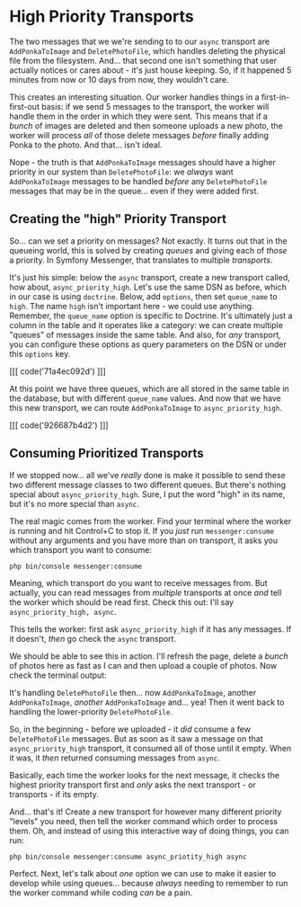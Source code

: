 # High Priority Transports

The two messages that we we're sending to to our `async` transport are
`AddPonkaToImage` and `DeletePhotoFile`, which handles deleting the physical file
from the filesystem. And... that second one isn't something that user actually notices
or cares about - it's just house keeping. So, if it happened 5 minutes from now
or 10 days from now, they wouldn't care.

This creates an interesting situation. Our worker handles things in a
first-in-first-out basis: if we send 5 messages to the transport, the worker will
handle them in the order in which they were sent. This means that if a *bunch* of
images are deleted and then someone uploads a new photo, the worker will process
*all* of those delete messages *before* finally adding Ponka to the photo. And
that... isn't ideal.

Nope - the truth is that `AddPonkaToImage` messages should have a higher priority
in our system than `DeletePhotoFile`: we *always* want `AddPonkaToImage` messages
to be handled *before* any `DeletePhotoFile` messages that may be in the queue...
even if they were added first.

## Creating the "high" Priority Transport

So... can we set a priority on messages? Not exactly. It turns out that in the
queueing world, this is solved by creating *queues* and giving each of *those* a
priority. In Symfony Messenger, that translates to multiple *transports*.

It's just his simple: below the `async` transport, create a new transport called,
how about, `async_priority_high`. Let's use the same DSN as before, which in our
case is using `doctrine`. Below, add `options`, then set `queue_name` to `high`.
The name `high` isn't important here - we could use anything. Remember, the
`queue_name` option is specific to Doctrine. It's ultimately just a column in the
table and it operates like a category: we can create multiple "queues" of messages
inside the same table. And also, for *any* transport, you can configure these options
as query parameters on the DSN or under this `options` key.

[[[ code('71a4ec092d') ]]]

At this point we have three queues, which are all stored in the same table in the
database, but with different `queue_name` values. And now that we have this new
transport, we can route `AddPonkaToImage` to `async_priority_high`.

[[[ code('926687b4d2') ]]]

## Consuming Prioritized Transports

If we stopped now... all we've *really* done is make it possible to send these
two different message classes to two different queues. But there's nothing special
about `async_priority_high`. Sure, I put the word "high" in its name, but it's no
more special than `async`.

The real magic comes from the worker. Find your terminal where the worker is running
and hit Control+C to stop it. If you *just* run `messenger:consume` without any
arguments and you have more than on transport, it asks you which transport you
want to consume:

```terminal
php bin/console messenger:consume
```

Meaning, which transport do you want to receive messages from. But actually, you
can read messages from *multiple* transports at once *and* tell the worker which
should be read first. Check this out: I'll say `async_priority_high, async`.

This tells the worker: first ask `async_priority_high` if it has any messages.
If it doesn't, *then* go check the `async` transport.

We should be able to see this in action. I'll refresh the page, delete a *bunch*
of photos here as fast as I can and then upload a couple of photos. Now check the
terminal output:

It's handling `DeletePhotoFile` then... now `AddPonkaToImage`, another
`AddPonkaToImage`, *another* `AddPonkaToImage` and... yea! Then it went back to
handling the lower-priority `DeletePhotoFile`.

So, in the beginning - before we uploaded - it *did* consume a few `DeletePhotoFile`
messages. But as soon as it saw a message on that `async_priority_high` transport,
it consumed all of those until it empty. When it was, it *then* returned consuming
messages from `async`.

Basically, each time the worker looks for the next message, it checks the highest
priority transport first and *only* asks the next transport - or transports - if
its empty.

And... that's it! Create a new transport for however many different priority
"levels" you need, then tell the worker command which order to process them.
Oh, and instead of using this interactive way of doing things, you can run:

```terminal
php bin/console messenger:consume async_priotity_high async
```

Perfect. Next, let's talk about *one* option we can use to make it easier to develop
while using queues... because *always* needing to remember to run the worker command
while coding *can* be a pain.
